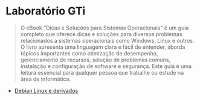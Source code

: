 # Laboratório GTi
> O eBook "Dicas e Soluções para Sistemas Operacionais" é um guia completo que oferece dicas e soluções para diversos problemas relacionados a sistemas operacionais como Windows, Linux e outros. O livro apresenta uma linguagem clara e fácil de entender, aborda tópicos importantes como otimização de desempenho, gerenciamento de recursos, solução de problemas comuns, instalação e configuração de software e segurança. Este guia é uma leitura essencial para qualquer pessoa que trabalhe ou estude na área de informática.

- [Debian Linux e derivados](https://github.com/systemboys/GTi_Laboratory/tree/main/Debian%20Linux%20e%20derivados#assuntos-linux "Debian Linux e derivados")

